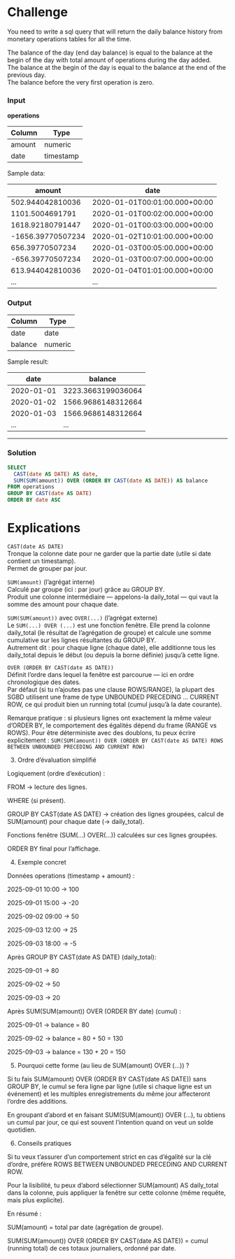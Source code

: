 # Challenge

You need to write a sql query that will return the daily balance history from monetary operations tables for all the time.  

The balance of the day (end day balance) is equal to the balance at the begin of the day with total amount of operations during the day added.  
The balance at the begin of the day is equal to the balance at the end of the previous day.  
The balance before the very first operation is zero.  

### Input  

**operations**  

| Column | Type      |
|--------|-----------|
| amount | numeric   |
| date   | timestamp |

Sample data:  

| amount            | date                          |
|-------------------|-------------------------------|
| 502.944042810036  | 2020-01-01T00:01:00.000+00:00 |
| 1101.5004691791   | 2020-01-01T00:02:00.000+00:00 |
| 1618.92180791447  | 2020-01-01T00:03:00.000+00:00 |
| -1656.39770507234 | 2020-01-02T10:01:00.000+00:00 |
| 656.39770507234   | 2020-01-03T00:05:00.000+00:00 |
| -656.39770507234  | 2020-01-03T00:07:00.000+00:00 |
| 613.944042810036  | 2020-01-04T01:01:00.000+00:00 |
| ...               | ...                           |

### Output  

| Column  | Type    |
|---------|---------|
| date    | date    |
| balance | numeric |

Sample result:  

| date       | balance             |
|------------|---------------------|
| 2020-01-01 | 3223.3663199036064  |
| 2020-01-02 | 1566.9686148312664  |
| 2020-01-03 | 1566.9686148312664  |
| ...        | ...                 |

---

### Solution  

```sql
SELECT
  CAST(date AS DATE) AS date,
  SUM(SUM(amount)) OVER (ORDER BY CAST(date AS DATE)) AS balance
FROM operations
GROUP BY CAST(date AS DATE)
ORDER BY date ASC
```

# Explications

`CAST(date AS DATE)`  
Tronque la colonne date pour ne garder que la partie date (utile si date contient un timestamp).  
Permet de grouper par jour.

`SUM(amount)` (l’agrégat interne)  
Calculé par groupe (ici : par jour) grâce au GROUP BY.  
Produit une colonne intermédiaire — appelons-la daily_total — qui vaut la somme des amount pour chaque date.

`SUM(SUM(amount))` avec `OVER(...)` (l’agrégat externe)  
Le `SUM(...) OVER (...)` est une fonction fenêtre. Elle prend la colonne daily_total (le résultat de l’agrégation de groupe) et calcule une somme cumulative sur les lignes résultantes du GROUP BY.  
Autrement dit : pour chaque ligne (chaque date), elle additionne tous les daily_total depuis le début (ou depuis la borne définie) jusqu’à cette ligne.

`OVER (ORDER BY CAST(date AS DATE))`  
Définit l’ordre dans lequel la fenêtre est parcourue — ici en ordre chronologique des dates.  
Par défaut (si tu n’ajoutes pas une clause ROWS/RANGE), la plupart des SGBD utilisent une frame de type UNBOUNDED PRECEDING … CURRENT ROW, ce qui produit bien un running total (cumul jusqu’à la date courante).  
  
Remarque pratique : si plusieurs lignes ont exactement la même valeur d’ORDER BY, le comportement des égalités dépend du frame (RANGE vs ROWS). Pour être déterministe avec des doublons, tu peux écrire explicitement : `SUM(SUM(amount)) OVER (ORDER BY CAST(date AS DATE) ROWS BETWEEN UNBOUNDED PRECEDING AND CURRENT ROW)`

3) Ordre d’évaluation simplifié

Logiquement (ordre d’exécution) :

FROM → lecture des lignes.

WHERE (si présent).

GROUP BY CAST(date AS DATE) → création des lignes groupées, calcul de SUM(amount) pour chaque date (-> daily_total).

Fonctions fenêtre (SUM(...) OVER(...)) calculées sur ces lignes groupées.

ORDER BY final pour l’affichage.

4) Exemple concret

Données operations (timestamp + amount) :

2025-09-01 10:00 → 100

2025-09-01 15:00 → -20

2025-09-02 09:00 → 50

2025-09-03 12:00 → 25

2025-09-03 18:00 → -5

Après GROUP BY CAST(date AS DATE) (daily_total):

2025-09-01 → 80

2025-09-02 → 50

2025-09-03 → 20

Après SUM(SUM(amount)) OVER (ORDER BY date) (cumul) :

2025-09-01 → balance = 80

2025-09-02 → balance = 80 + 50 = 130

2025-09-03 → balance = 130 + 20 = 150

5) Pourquoi cette forme (au lieu de SUM(amount) OVER (...)) ?

Si tu fais SUM(amount) OVER (ORDER BY CAST(date AS DATE)) sans GROUP BY, le cumul se fera ligne par ligne (utile si chaque ligne est un événement) et les multiples enregistrements du même jour affecteront l’ordre des additions.

En groupant d’abord et en faisant SUM(SUM(amount)) OVER (...), tu obtiens un cumul par jour, ce qui est souvent l’intention quand on veut un solde quotidien.

6) Conseils pratiques

Si tu veux t’assurer d’un comportement strict en cas d’égalité sur la clé d’ordre, préfère ROWS BETWEEN UNBOUNDED PRECEDING AND CURRENT ROW.

Pour la lisibilité, tu peux d’abord sélectionner SUM(amount) AS daily_total dans la colonne, puis appliquer la fenêtre sur cette colonne (même requête, mais plus explicite).

En résumé :

SUM(amount) = total par date (agrégation de groupe).

SUM(SUM(amount)) OVER (ORDER BY CAST(date AS DATE)) = cumul (running total) de ces totaux journaliers, ordonné par date.
